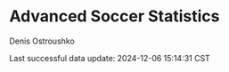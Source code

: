 # Advanced Soccer Statistics
Denis Ostroushko

<!-- gfm -->

Last successful data update: 2024-12-06 15:14:31 CST
